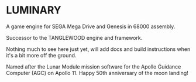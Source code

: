 # LUMINARY
A game engine for SEGA Mega Drive and Genesis in 68000 assembly.

Successor to the TANGLEWOOD engine and framework.

Nothing much to see here just yet, will add docs and build instructions when it's a bit more off the ground.


Named after the Lunar Module mission software for the Apollo Guidance Computer (AGC) on Apollo 11. Happy 50th anniversary of the moon landing!